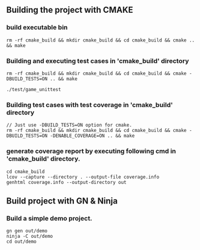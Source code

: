 
## Building the project with CMAKE


### build executable bin

```
rm -rf cmake_build && mkdir cmake_build && cd cmake_build && cmake .. && make
```

### Building and executing test cases in 'cmake_build' directory

```
rm -rf cmake_build && mkdir cmake_build && cd cmake_build && cmake -DBUILD_TESTS=ON .. && make 

./test/game_unittest
```

### Building test cases with test coverage in 'cmake_build' directory

```
// Just use -DBUILD_TESTS=ON option for cmake.  
rm -rf cmake_build && mkdir cmake_build && cd cmake_build && cmake -DBUILD_TESTS=ON -DENABLE_COVERAGE=ON .. && make
```

### generate coverage report by executing following cmd in 'cmake_build' directory.

```
cd cmake_build
lcov --capture --directory . --output-file coverage.info
genhtml coverage.info --output-directory out
```

## Build project with GN & Ninja

### Build a simple demo project.

```
gn gen out/demo
ninja -C out/demo
cd out/demo
```
